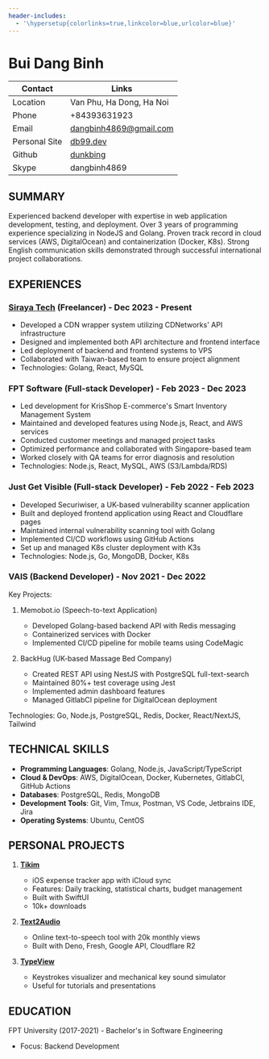 ```yaml
---
header-includes:
  - '\hypersetup{colorlinks=true,linkcolor=blue,urlcolor=blue}'
---
```


# Bui Dang Binh

| **Contact**       | **Links**                                       |
|------------------|------------------------------------------------|
| Location         | Van Phu, Ha Dong, Ha Noi                        |
| Phone            | +84393631923                                    |
| Email            | dangbinh4869@gmail.com                          |
| Personal Site    | [db99.dev](https://db99.dev)                    |
| Github           | [dunkbing](https://github.com/dunkbing)         |
| Skype            | dangbinh4869                                    |

## SUMMARY
Experienced backend developer with expertise in web application development, testing, and deployment. Over 3 years of programming experience specializing in NodeJS and Golang. Proven track record in cloud services (AWS, DigitalOcean) and containerization (Docker, K8s). Strong English communication skills demonstrated through successful international project collaborations.

## EXPERIENCES

### [Siraya Tech](https://sirayatech.com/) (Freelancer) - Dec 2023 - Present
- Developed a CDN wrapper system utilizing CDNetworks' API infrastructure
- Designed and implemented both API architecture and frontend interface
- Led deployment of backend and frontend systems to VPS
- Collaborated with Taiwan-based team to ensure project alignment
- Technologies: Golang, React, MySQL

### FPT Software (Full-stack Developer) - Feb 2023 - Dec 2023
- Led development for KrisShop E-commerce's Smart Inventory Management System
- Maintained and developed features using Node.js, React, and AWS services
- Conducted customer meetings and managed project tasks
- Optimized performance and collaborated with Singapore-based team
- Worked closely with QA teams for error diagnosis and resolution
- Technologies: Node.js, React, MySQL, AWS (S3/Lambda/RDS)

### Just Get Visible (Full-stack Developer) - Feb 2022 - Feb 2023
- Developed Securiwiser, a UK-based vulnerability scanner application
- Built and deployed frontend application using React and Cloudflare pages
- Maintained internal vulnerability scanning tool with Golang
- Implemented CI/CD workflows using GitHub Actions
- Set up and managed K8s cluster deployment with K3s
- Technologies: Node.js, Go, MongoDB, Docker, K8s

### VAIS (Backend Developer) - Nov 2021 - Dec 2022
Key Projects:
1. Memobot.io (Speech-to-text Application)
   - Developed Golang-based backend API with Redis messaging
   - Containerized services with Docker
   - Implemented CI/CD pipeline for mobile teams using CodeMagic

2. BackHug (UK-based Massage Bed Company)
   - Created REST API using NestJS with PostgreSQL full-text-search
   - Maintained 80%+ test coverage using Jest
   - Implemented admin dashboard features
   - Managed GitlabCI pipeline for DigitalOcean deployment

Technologies: Go, Node.js, PostgreSQL, Redis, Docker, React/NextJS, Tailwind

## TECHNICAL SKILLS
- **Programming Languages**: Golang, Node.js, JavaScript/TypeScript
- **Cloud & DevOps**: AWS, DigitalOcean, Docker, Kubernetes, GitlabCI, GitHub Actions
- **Databases**: PostgreSQL, Redis, MongoDB
- **Development Tools**: Git, Vim, Tmux, Postman, VS Code, Jetbrains IDE, Jira
- **Operating Systems**: Ubuntu, CentOS

## PERSONAL PROJECTS

1. **[Tikim](https://apps.apple.com/app/tikim/id6727017255)**
   - iOS expense tracker app with iCloud sync
   - Features: Daily tracking, statistical charts, budget management
   - Built with SwiftUI
   - 10k+ downloads

2. **[Text2Audio](https://text2audio.cc)**
   - Online text-to-speech tool with 20k monthly views
   - Built with Deno, Fresh, Google API, Cloudflare R2

3. **[TypeView](https://typeview.db99.dev)**
   - Keystrokes visualizer and mechanical key sound simulator
   - Useful for tutorials and presentations

## EDUCATION
FPT University (2017-2021) - Bachelor's in Software Engineering
- Focus: Backend Development
